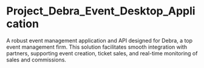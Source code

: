 # Project_Debra_Event_Desktop_Application
A robust event management application and API designed for Debra, a top event management firm. This solution facilitates smooth integration with partners, supporting event creation, ticket sales, and real-time monitoring of sales and commissions.
